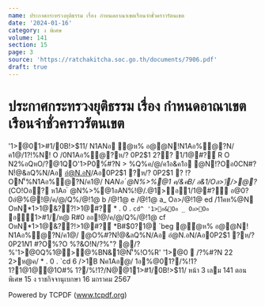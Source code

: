 ```yaml
---
name: ประกาศกระทรวงยุติธรรม เรื่อง กำหนดอาณาเขตเรือนจำชั่วคราวรัตนเขต
date: '2024-01-16'
category: ง พิเศษ
volume: 141
section: 15
page: 3
source: 'https://ratchakitcha.soc.go.th/documents/7906.pdf'
draft: true
---
```


# ประกาศกระทรวงยุติธรรม เรื่อง กำหนดอาณาเขตเรือนจำชั่วคราวรัตนเขต

'1>@01>#1/0B!>$11/ N1ANอ ํ@ห% อ@@N!N1Aอ%ํ@?N/ค1@/1?!%N! O /0N1Aอ%ํ@?ห/? 0P2$1 2?? 1/1@#?์ R O N2%อQหO/?@1QO'1>P0%์#?N > %Q%ค/@/ค1อ&ค1อ @N!?Oอ0CN#?N!ํ@&ลQ%N/Aอ อํ@N.อN/Aอ0P2$1 ?ห/? 0P2$1 ? !?ON'็%N1Aอ%ํ@?N/ค1@/ N*ANอ ํ @N%>%@1 ค/&คB/ อ&1/Oล>)ึ/>@?*(CO!Oอ? ห1Aอ ํ @N%>%@1อAN%!@/.@1>อ1/1@#?์ อ@0?0อํ@%@!@/ค/@/Q%/@!1@ b /@!1@ e /@!1@ a_ Oล>/@!1@ ed /11คห%@N OหN*1>1@&??!>1@#?์ * . 0 . `cd^ '1>อ&Oอ _ Oล>Oอ ` อ1>#1//ห@ R#0 ออ!@/ค/@/Q%/@!1@ cf OหN*1>1@&??!>1@#?์ *B#$0?1@ `beg @ํ@ห% อ@@N! N1Aอ%ํ@?N/ค1@/ @O%#?N!ํ@&ลQ%N/Aอ อํ@N.อN/Aอ0P2$1 ?ห/? 0P2$1 N%AOอ#?N b R1N a @% e` . `^ !@1@/@ N1?0ANอ/N@ ì N1Aอ%ํ@?N/ค1@/1?!%N! î /?อ@@N!!@/O(%#?NO%&#O@0'1>@0%?O N*ANอค/&คB/ อ&1/ Oล>)ึ/>@?*(CO!Oอ? ห1Aอ ํ @N%>%@1อAN%!@/.@1>อ1/1@#?์ P 0QหO2?? N1Aอ%ํ@?ห/? 0P2$1 #?O%?O %?&O!N/?%"? @/?%'1>@0Q%1@>@%BN&1@N'็%!O%R' '1>@0  /?%#?N 22 2>ห@ค/ * . 0 . `cd 6 />1B Nค1Aอ@/ 1อ%@01?/%!1? 1?1@1@@1O#% 1?/%!1?/N@@11>#1/0B!>$11/ หน้า 3 เลม 141 ตอนพิเศษ 15 ง ราชกิจจานุเบกษา 16 มกราคม 2567

Powered by TCPDF (www.tcpdf.org)
